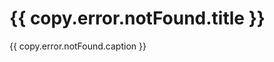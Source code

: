 # {{ copy.error.notFound.title }}
{{ copy.error.notFound.caption }}

<script setup lang="ts">
import copy from '@/assets/copy/en/app.yml'
</script>
